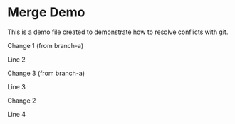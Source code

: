 Merge Demo
================

This is a demo file created to demonstrate how to resolve conflicts with git.

Change 1 (from branch-a)

Line 2

Change 3 (from branch-a)

Line 3

Change 2

Line 4